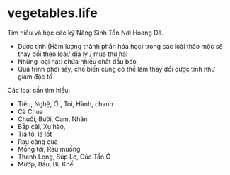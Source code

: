 # vegetables.life

Tìm hiểu và học các kỹ Năng Sinh Tồn Nơi Hoang Dã.

- Dược tính (Hàm lượng thành phần hóa học) trong các loài thảo mộc sẽ thay đổi theo loài/ địa lý / mua thu hái
- Những loại hạt: chứa nhiều chất dầu béo
- Quá trình phơi sấy, chế biến cũng có thể làm thay đổi dược tính như giảm độc tố


Các loại cần tìm hiểu:
- Tiêu, Nghệ, Ớt, Tỏi, Hành, chanh
- Cà Chua
- Chuối, Bưởi, Cam, Nhãn
- Bắp cải, Xu hào, 
- Tía tô, lá lốt 
- Rau càng cua
- Mồng tơi, Rau muống
- Thanh Long, Súp Lơ, Cúc Tần Ô
- Mướp, Bầu, Bí, Khế
